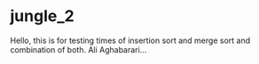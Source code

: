 # jungle_2
 
Hello, this is for testing times of insertion sort and merge sort and combination of both.
Ali Aghabarari...